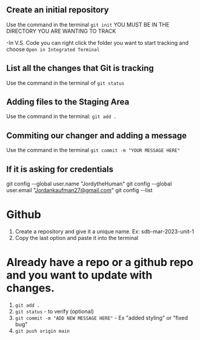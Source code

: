 ## Create an initial repository

Use the command in the terminal `git init` YOU MUST BE IN THE DIRECTORY YOU ARE WANTING TO TRACK

-In V.S. Code you can right click the folder you want to start tracking and choose `Open in Integrated Terminal`

## List all the changes that Git is tracking

Use the command in the terminal of `git status`

## Adding files to the Staging Area

Use the command in the terminal: `git add .`

## Commiting our changer and adding a message

Use the command in the terminal `git commit -m "YOUR MESSAGE HERE"`

## If it is asking for credentials

git config --global user.name "JordytheHuman"
git config --global user.email "Jordankaufman27@gmail.com"
git config --list

# Github

1. Create a repository and give it a unique name. Ex: sdb-mar-2023-unit-1
2. Copy the last option and paste it into the terminal

# Already have a repo or a github repo and you want to update with changes.

1. `git add .`
2. `git status` - to verify (optional)
3. `git commit -m "ADD NEW MESSAGE HERE"` - Ex "added styling" or "fixed bug"
4. `git push origin main`
